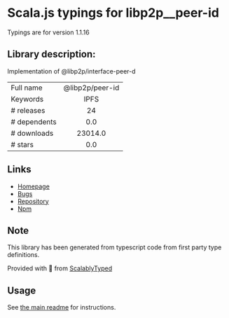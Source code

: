 
# Scala.js typings for libp2p__peer-id

Typings are for version 1.1.16

## Library description:
Implementation of @libp2p/interface-peer-d

|                    |                 |
| ------------------ | :-------------: |
| Full name          | @libp2p/peer-id |
| Keywords           | IPFS |
| # releases         | 24 |
| # dependents       | 0.0 |
| # downloads        | 23014.0 |
| # stars            | 0.0 |

## Links
- [Homepage](https://github.com/libp2p/js-libp2p-peer-id/tree/master/packages/libp2p-peer-id#readme)
- [Bugs](https://github.com/libp2p/js-libp2p-peer-id/issues)
- [Repository](https://github.com/libp2p/js-libp2p-peer-id)
- [Npm](https://www.npmjs.com/package/%40libp2p%2Fpeer-id)
    


## Note
This library has been generated from typescript code from first party type definitions.

Provided with :purple_heart: from [ScalablyTyped](https://github.com/oyvindberg/ScalablyTyped)

## Usage
See [the main readme](../../readme.md) for instructions.


